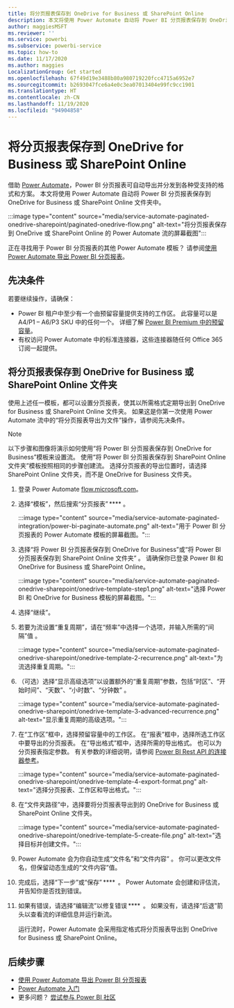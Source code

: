 ```yaml
---
title: 将分页报表保存到 OneDrive for Business 或 SharePoint Online
description: 本文将使用 Power Automate 自动将 Power BI 分页报表保存到 OneDrive for business 或 SharePoint Online 文件夹中。
author: maggiesMSFT
ms.reviewer: ''
ms.service: powerbi
ms.subservice: powerbi-service
ms.topic: how-to
ms.date: 11/17/2020
ms.author: maggies
LocalizationGroup: Get started
ms.openlocfilehash: 67f49d19e3488b80a980719220fcc4715a6952e7
ms.sourcegitcommit: b2693047fce6a4e0c3ea07013404e99fc9cc1901
ms.translationtype: HT
ms.contentlocale: zh-CN
ms.lasthandoff: 11/19/2020
ms.locfileid: "94904858"
---
```

# <a name="save-a-paginated-report-to-onedrive-for-business-or-sharepoint-online"></a>将分页报表保存到 OneDrive for Business 或 SharePoint Online

借助 [Power Automate](/power-automate/getting-started)，Power BI 分页报表可自动导出并分发到各种受支持的格式和方案。 本文将使用 Power Automate 自动将 Power BI 分页报表保存到 OneDrive for Business 或 SharePoint Online 文件夹中。

:::image type="content" source="media/service-automate-paginated-onedrive-sharepoint/paginated-onedrive-flow.png" alt-text="将分页报表保存到 OneDrive 或 SharePoint Online 的 Power Automate 流的屏幕截图":::

正在寻找用于 Power BI 分页报表的其他 Power Automate 模板？ 请参阅[使用 Power Automate 导出 Power BI 分页报表](service-automate-paginated-integration.md)。 

## <a name="prerequisites"></a>先决条件  

若要继续操作，请确保：

- Power BI 租户中至少有一个由预留容量提供支持的工作区。 此容量可以是 A4/P1 – A6/P3 SKU 中的任何一个。 详细了解 [Power BI Premium 中的预留容量](../admin/service-premium-what-is.md)。
- 有权访问 Power Automate 中的标准连接器，这些连接器随任何 Office 365 订阅一起提供。

## <a name="save-a-paginated-report-to-onedrive-for-business-or-a-sharepoint-online-folder"></a>将分页报表保存到 OneDrive for Business 或 SharePoint Online 文件夹 

使用上述任一模板，都可以设置分页报表，使其以所需格式定期导出到 OneDrive for Business 或 SharePoint Online 文件夹。 如果这是你第一次使用 Power Automate 流中的“将分页报表导出为文件”操作，请参阅先决条件。 

> [!NOTE]
> 以下步骤和图像将演示如何使用“将 Power BI 分页报表保存到 OneDrive for Business”模板来设置流。 使用“将 Power BI 分页报表保存到 SharePoint Online 文件夹”模板按照相同的步骤创建流。 选择分页报表的导出位置时，请选择 SharePoint Online 文件夹，而不是 OneDrive for Business 文件夹。 

1. 登录 Power Automate [flow.microsoft.com](https://flow.microsoft.com/)。 
1. 选择“模板”，然后搜索“分页报表” **** 。 

    :::image type="content" source="media/service-automate-paginated-integration/power-bi-paginate-automate.png" alt-text="用于 Power BI 分页报表的 Power Automate 模板的屏幕截图。":::

1. 选择“将 Power BI 分页报表保存到 OneDrive for Business”或“将 Power BI 分页报表保存到 SharePoint Online 文件夹” 。 请确保你已登录 Power BI 和 OneDrive for Business 或 SharePoint Online。

    :::image type="content" source="media/service-automate-paginated-onedrive-sharepoint/onedrive-template-step1.png" alt-text="选择 Power BI 和 OneDrive for Business 模板的屏幕截图。":::
1. 选择“继续”。  


1. 若要为流设置“重复周期”，请在“频率”中选择一个选项，并输入所需的“间隔”值  。

    :::image type="content" source="media/service-automate-paginated-onedrive-sharepoint/onedrive-template-2-recurrence.png" alt-text="为流选择重复周期。":::

1. （可选）选择“显示高级选项”以设置额外的“重复周期”参数，包括“时区”、“开始时间”、“天数”、“小时数”、“分钟数”      。  

    :::image type="content" source="media/service-automate-paginated-onedrive-sharepoint/onedrive-template-3-advanced-recurrence.png" alt-text="显示重复周期的高级选项。":::

1. 在“工作区”框中，选择预留容量中的工作区。 在“报表”框中，选择所选工作区中要导出的分页报表。 在“导出格式”框中，选择所需的导出格式。 也可以为分页报表指定参数。 有关参数的详细说明，请参阅 [Power BI Rest API 的连接器参考](/connectors/powerbi/#export-to-file-for-paginated-reports)。  

    :::image type="content" source="media/service-automate-paginated-onedrive-sharepoint/onedrive-template-4-export-format.png" alt-text="选择分页报表、工作区和导出格式。":::

1. 在“文件夹路径”中，选择要将分页报表导出到的 OneDrive for Business 或 SharePoint Online 文件夹。

    :::image type="content" source="media/service-automate-paginated-onedrive-sharepoint/onedrive-template-5-create-file.png" alt-text="选择目标并创建文件。":::

1. Power Automate 会为你自动生成“文件名”和“文件内容” 。 你可以更改文件名，但保留动态生成的“文件内容”值。 

1. 完成后，选择“下一步”或“保存” ****  。 Power Automate 会创建和评估流，并告知你是否找到错误。 

1. 如果有错误，请选择“编辑流”以修复错误 ****  。 如果没有，请选择“后退”箭头以查看流的详细信息并运行新流。 

    运行流时，Power Automate 会采用指定格式将分页报表导出到 OneDrive for Business 或 SharePoint Online。  

## <a name="next-steps"></a>后续步骤

- [使用 Power Automate 导出 Power BI 分页报表](service-automate-paginated-integration.md)
- [Power Automate 入门](/power-automate/getting-started/)
- 更多问题？ [尝试参与 Power BI 社区](https://community.powerbi.com/)
